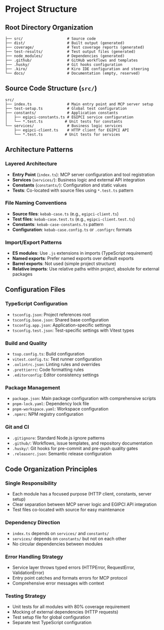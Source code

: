 # Project Structure

## Root Directory Organization

```
├── src/                    # Source code
├── dist/                   # Built output (generated)
├── coverage/               # Test coverage reports (generated)
├── test-results/           # Test output files (generated)
├── node_modules/           # Dependencies (generated)
├── .github/                # GitHub workflows and templates
├── .husky/                 # Git hooks configuration
├── .kiro/                  # Kiro IDE configuration and steering
└── docs/                   # Documentation (empty, reserved)
```

## Source Code Structure (`src/`)

```
src/
├── index.ts                # Main entry point and MCP server setup
├── test-setup.ts           # Global test configuration
├── constants/              # Application constants
│   ├── egipci-constants.ts # EGIPCI service configuration
│   └── *.test.ts          # Unit tests for constants
└── services/               # Business logic services
    ├── egipci-client.ts    # HTTP client for EGIPCI API
    └── *.test.ts          # Unit tests for services
```

## Architecture Patterns

### Layered Architecture

- **Entry Point** (`index.ts`): MCP server configuration and tool registration
- **Services** (`services/`): Business logic and external API integration
- **Constants** (`constants/`): Configuration and static values
- **Tests**: Co-located with source files using `*.test.ts` pattern

### File Naming Conventions

- **Source files**: `kebab-case.ts` (e.g., `egipci-client.ts`)
- **Test files**: `kebab-case.test.ts` (e.g., `egipci-client.test.ts`)
- **Constants**: `kebab-case-constants.ts` pattern
- **Configuration**: `kebab-case.config.ts` or `.configrc` formats

### Import/Export Patterns

- **ES modules**: Use `.js` extensions in imports (TypeScript requirement)
- **Named exports**: Prefer named exports over default exports
- **Barrel exports**: Not used (simple project structure)
- **Relative imports**: Use relative paths within project, absolute for external packages

## Configuration Files

### TypeScript Configuration

- `tsconfig.json`: Project references root
- `tsconfig.base.json`: Shared base configuration
- `tsconfig.app.json`: Application-specific settings
- `tsconfig.test.json`: Test-specific settings with Vitest types

### Build and Quality

- `tsup.config.ts`: Build configuration
- `vitest.config.ts`: Test runner configuration
- `.oxlintrc.json`: Linting rules and overrides
- `.prettierrc`: Code formatting rules
- `.editorconfig`: Editor consistency settings

### Package Management

- `package.json`: Main package configuration with comprehensive scripts
- `pnpm-lock.yaml`: Dependency lock file
- `pnpm-workspace.yaml`: Workspace configuration
- `.npmrc`: NPM registry configuration

### Git and CI

- `.gitignore`: Standard Node.js ignore patterns
- `.github/`: Workflows, issue templates, and repository documentation
- `.husky/`: Git hooks for pre-commit and pre-push quality gates
- `.releaserc.json`: Semantic release configuration

## Code Organization Principles

### Single Responsibility

- Each module has a focused purpose (HTTP client, constants, server setup)
- Clear separation between MCP server logic and EGIPCI API integration
- Test files co-located with source for easy maintenance

### Dependency Direction

- `index.ts` depends on `services/` and `constants/`
- `services/` depends on `constants/` but not on each other
- No circular dependencies between modules

### Error Handling Strategy

- Service layer throws typed errors (HTTPError, RequestError, ValidationError)
- Entry point catches and formats errors for MCP protocol
- Comprehensive error messages with context

### Testing Strategy

- Unit tests for all modules with 80% coverage requirement
- Mocking of external dependencies (HTTP requests)
- Test setup file for global configuration
- Separate test TypeScript configuration
